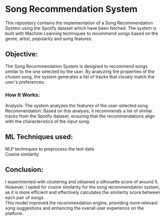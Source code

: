 # Song Recommendation System
This repository contains the implementation of a Song Recommendation System using the Spotify dataset which have been fetched. The system is built with Machine Learning techniques to recommend songs based on the genre, artist, popularity and song features.
## Objective:
The Song Recommendation System is designed to recommend songs similar to the one selected by the user. By analyzing the properties of the chosen song, the system generates a list of tracks that closely match the user's preferences.
### How It Works:
Analysis: The system analyzes the features of the user-selected song.  
Recommendation: Based on this analysis, it recommends a list of similar tracks from the Spotify dataset, ensuring that the recommendations align with the characteristics of the input song.
## ML Techniques used:
NLP techniques to preprocess the text data   
Cosine similarity   

## Conclusion:
I experimented with clustering and obtained a silhouette score of around 5. However, I opted for cosine similarity for the song recommendation system, as it is more efficient and effectively calculates the similarity score between each pair of songs.  
This model improved the recommendation engine, providing more relevant song suggestions and enhancing the overall user experience on the platform.
